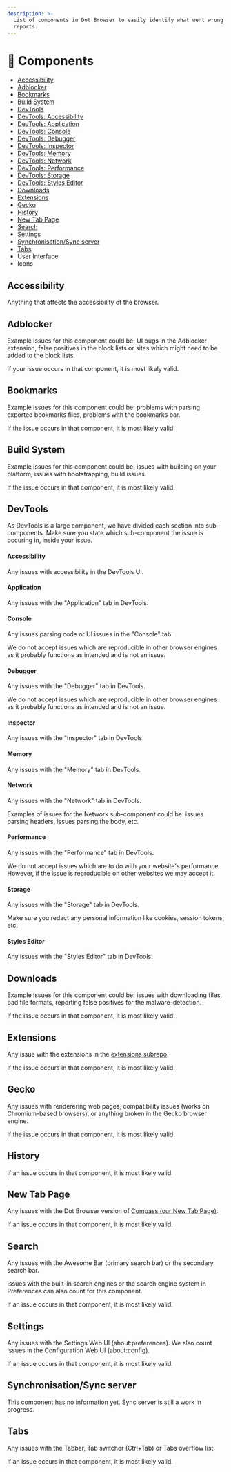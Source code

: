 ```yaml
---
description: >-
  List of components in Dot Browser to easily identify what went wrong in bug
  reports.
---
```


# 🧩 Components

* [Accessibility](components.md#accessibility)
* [Adblocker](components.md#adblocker)
* [Bookmarks](components.md#bookmarks)
* [Build System](components.md#build-system)
* [DevTools](components.md#devtools)
* [DevTools: Accessibility](components.md#accessibility-1)
* [DevTools: Application](components.md#application)
* [DevTools: Console](components.md#console)
* [DevTools: Debugger](components.md#debugger)
* [DevTools: Inspector](components.md#inspector)
* [DevTools: Memory](components.md#memory)
* [DevTools: Network](components.md#network)
* [DevTools: Performance](components.md#performance)
* [DevTools: Storage](components.md#storage)
* [DevTools: Styles Editor](components.md#styles-editor)
* [Downloads](components.md#downloads)
* [Extensions](components.md#extensions)
* [Gecko](components.md#extensions-1)
* [History](components.md#gecko-1)
* [New Tab Page](components.md#history-1)
* [Search](components.md#new-tab-page-1)
* [Settings](components.md#settings)
* [Synchronisation/Sync server](components.md#synchronisation-sync-server)
* [Tabs](components.md#tabs)
* User Interface
* Icons

## Accessibility

Anything that affects the accessibility of the browser.

## Adblocker

Example issues for this component could be: UI bugs in the Adblocker extension, false positives in the block lists or sites which might need to be added to the block lists.

If your issue occurs in that component, it is most likely valid.

## Bookmarks

Example issues for this component could be: problems with parsing exported bookmarks files, problems with the bookmarks bar.

If the issue occurs in that component, it is most likely valid.

## Build System

Example issues for this component could be: issues with building on your platform, issues with bootstrapping, build issues.

If the issue occurs in that component, it is most likely valid.

## DevTools

As DevTools is a large component, we have divided each section into sub-components. Make sure you state which sub-component the issue is occuring in, inside your issue.

#### Accessibility

Any issues with accessibility in the DevTools UI.

#### Application

Any issues with the "Application" tab in DevTools.

#### Console

Any issues parsing code or UI issues in the "Console" tab.

We do not accept issues which are reproducible in other browser engines as it probably functions as intended and is not an issue.

#### Debugger

Any issues with the "Debugger" tab in DevTools.

We do not accept issues which are reproducible in other browser engines as it probably functions as intended and is not an issue.

#### Inspector

Any issues with the "Inspector" tab in DevTools.

#### Memory

Any issues with the "Memory" tab in DevTools.

#### Network

Any issues with the "Network" tab in DevTools.

Examples of issues for the Network sub-component could be: issues parsing headers, issues parsing the body, etc.

#### Performance

Any issues with the "Performance" tab in DevTools.

We do not accept issues which are to do with your website's performance. However, if the issue is reproducible on other websites we may accept it.

#### Storage

Any issues with the "Storage" tab in DevTools.

Make sure you redact any personal information like cookies, session tokens, etc.

#### Styles Editor

Any issues with the "Styles Editor" tab in DevTools.

## Downloads

Example issues for this component could be: issues with downloading files, bad file formats, reporting false positives for the malware-detection.

If the issue occurs in that component, it is most likely valid.

## Extensions

Any issue with the extensions in the [extensions subrepo](https://github.com/dothq/browser/tree/main/extensions).

If the issue occurs in that component, it is most likely valid.

## Gecko

Any issues with renderering web pages, compatibility issues \(works on Chromium-based browsers\), or anything broken in the Gecko browser engine.

If the issue occurs in that component, it is most likely valid.

## History

If an issue occurs in that component, it is most likely valid.

## New Tab Page

Any issues with the Dot Browser version of [Compass \(our New Tab Page\)](https://github.com/dothq/ntp).

If an issue occurs in that component, it is most likely valid.

## Search

Any issues with the Awesome Bar \(primary search bar\) or the secondary search bar.

Issues with the built-in search engines or the search engine system in Preferences can also count for this component.

If an issue occurs in that component, it is most likely valid.

## Settings

Any issues with the Settings Web UI \(about:preferences\). We also count issues in the Configuration Web UI \(about:config\).

If an issue occurs in that component, it is most likely valid.

## Synchronisation/Sync server

This component has no information yet. Sync server is still a work in progress.

## Tabs

Any issues with the Tabbar, Tab switcher \(Ctrl+Tab\) or Tabs overflow list.

If an issue occurs in that component, it is most likely valid.



#### 

